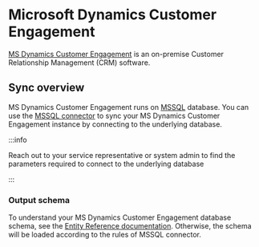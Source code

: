 # Microsoft Dynamics Customer Engagement

[MS Dynamics Customer Engagement](https://docs.microsoft.com/en-us/dynamics365/customerengagement/on-premises/overview?view=op-9-1) is an on-premise Customer Relationship Management \(CRM\) software.

## Sync overview

MS Dynamics Customer Engagement runs on [MSSQL](https://docs.microsoft.com/en-us/dynamics365/customerengagement/on-premises/deploy/system-requirements-required-technologies?view=op-9-1) database. You can use the [MSSQL connector](mssql.md) to sync your MS Dynamics Customer Engagement instance by connecting to the underlying database.

:::info

Reach out to your service representative or system admin to find the parameters required to connect to the underlying database

:::

### Output schema

To understand your MS Dynamics Customer Engagement database schema, see the [Entity Reference documentation](https://docs.microsoft.com/en-us/dynamics365/customerengagement/on-premises/developer/about-entity-reference?view=op-9-1). Otherwise, the schema will be loaded according to the rules of MSSQL connector.

